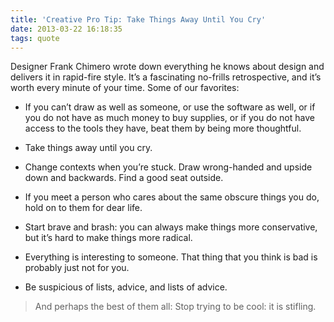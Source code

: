 ```yaml
---
title: 'Creative Pro Tip: Take Things Away Until You Cry'
date: 2013-03-22 16:18:35
tags: quote
---
```


Designer Frank Chimero wrote down everything he knows about design and delivers it in rapid-fire style. It’s a fascinating no-frills retrospective, and it’s worth every minute of your time. Some of our favorites:

- If you can’t draw as well as someone, or use the software as well, or if you do not have as much money to buy supplies, or if you do not have access to the tools they have, beat them by being more thoughtful.

- Take things away until you cry.

- Change contexts when you’re stuck. Draw wrong-handed and upside down and backwards. Find a good seat outside.

- If you meet a person who cares about the same obscure things you do, hold on to them for dear life.

- Start brave and brash: you can always make things more conservative, but it’s hard to make things more radical.

- Everything is interesting to someone. That thing that you think is bad is probably just not for you.

- Be suspicious of lists, advice, and lists of advice.

> And perhaps the best of them all: Stop trying to be cool: it is stifling.
